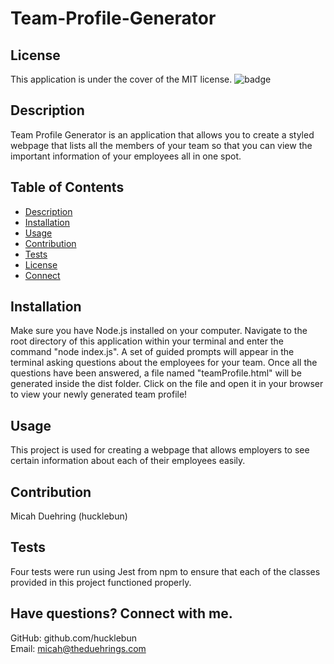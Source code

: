 # Team-Profile-Generator

## License
This application is under the cover of the MIT license.
![badge](https://img.shields.io/badge/license-MIT-brightgreen)

## Description
Team Profile Generator is an application that allows you to create a styled webpage that lists all the members of your team so that you can view the important information of your employees all in one spot.

## Table of Contents
- [Description](#description)
- [Installation](#installation)
- [Usage](#usage)
- [Contribution](#contribution)
- [Tests](#tests)
- [License](#license)
- [Connect](#connect)

## Installation
Make sure you have Node.js installed on your computer. Navigate to the root directory of this application within your terminal and enter the command "node index.js". A set of guided prompts will appear in the terminal asking questions about the employees for your team. Once all the questions have been answered, a file named "teamProfile.html" will be generated inside the dist folder. Click on the file and open it in your browser to view your newly generated team profile!

## Usage
This project is used for creating a webpage that allows employers to see certain information about each of their employees easily.

## Contribution
Micah Duehring (hucklebun)

## Tests
Four tests were run using Jest from npm to ensure that each of the classes provided in this project functioned properly.

## Have questions? Connect with me.
GitHub: github.com/hucklebun<br>
Email: micah@theduehrings.com    
